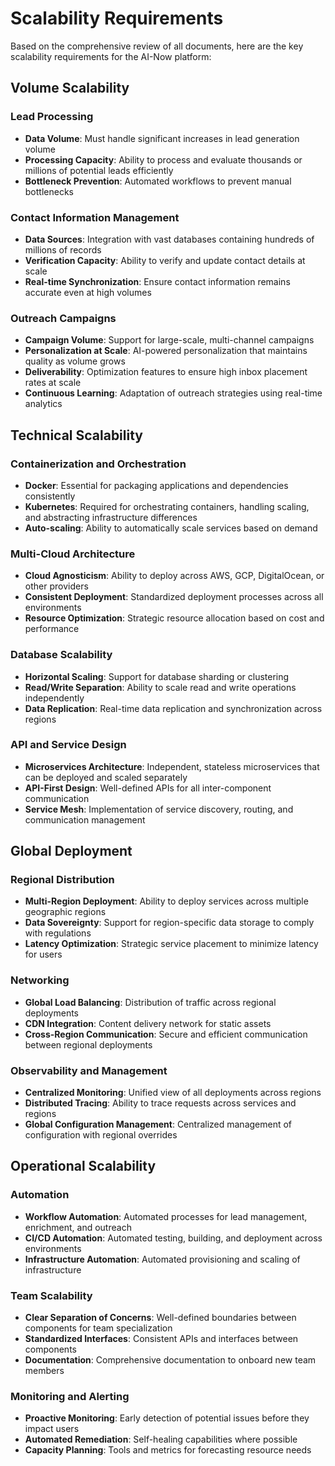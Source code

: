 # Scalability Requirements

Based on the comprehensive review of all documents, here are the key scalability requirements for the AI-Now platform:

## Volume Scalability

### Lead Processing
- **Data Volume**: Must handle significant increases in lead generation volume
- **Processing Capacity**: Ability to process and evaluate thousands or millions of potential leads efficiently
- **Bottleneck Prevention**: Automated workflows to prevent manual bottlenecks

### Contact Information Management
- **Data Sources**: Integration with vast databases containing hundreds of millions of records
- **Verification Capacity**: Ability to verify and update contact details at scale
- **Real-time Synchronization**: Ensure contact information remains accurate even at high volumes

### Outreach Campaigns
- **Campaign Volume**: Support for large-scale, multi-channel campaigns
- **Personalization at Scale**: AI-powered personalization that maintains quality as volume grows
- **Deliverability**: Optimization features to ensure high inbox placement rates at scale
- **Continuous Learning**: Adaptation of outreach strategies using real-time analytics

## Technical Scalability

### Containerization and Orchestration
- **Docker**: Essential for packaging applications and dependencies consistently
- **Kubernetes**: Required for orchestrating containers, handling scaling, and abstracting infrastructure differences
- **Auto-scaling**: Ability to automatically scale services based on demand

### Multi-Cloud Architecture
- **Cloud Agnosticism**: Ability to deploy across AWS, GCP, DigitalOcean, or other providers
- **Consistent Deployment**: Standardized deployment processes across all environments
- **Resource Optimization**: Strategic resource allocation based on cost and performance

### Database Scalability
- **Horizontal Scaling**: Support for database sharding or clustering
- **Read/Write Separation**: Ability to scale read and write operations independently
- **Data Replication**: Real-time data replication and synchronization across regions

### API and Service Design
- **Microservices Architecture**: Independent, stateless microservices that can be deployed and scaled separately
- **API-First Design**: Well-defined APIs for all inter-component communication
- **Service Mesh**: Implementation of service discovery, routing, and communication management

## Global Deployment

### Regional Distribution
- **Multi-Region Deployment**: Ability to deploy services across multiple geographic regions
- **Data Sovereignty**: Support for region-specific data storage to comply with regulations
- **Latency Optimization**: Strategic service placement to minimize latency for users

### Networking
- **Global Load Balancing**: Distribution of traffic across regional deployments
- **CDN Integration**: Content delivery network for static assets
- **Cross-Region Communication**: Secure and efficient communication between regional deployments

### Observability and Management
- **Centralized Monitoring**: Unified view of all deployments across regions
- **Distributed Tracing**: Ability to trace requests across services and regions
- **Global Configuration Management**: Centralized management of configuration with regional overrides

## Operational Scalability

### Automation
- **Workflow Automation**: Automated processes for lead management, enrichment, and outreach
- **CI/CD Automation**: Automated testing, building, and deployment across environments
- **Infrastructure Automation**: Automated provisioning and scaling of infrastructure

### Team Scalability
- **Clear Separation of Concerns**: Well-defined boundaries between components for team specialization
- **Standardized Interfaces**: Consistent APIs and interfaces between components
- **Documentation**: Comprehensive documentation to onboard new team members

### Monitoring and Alerting
- **Proactive Monitoring**: Early detection of potential issues before they impact users
- **Automated Remediation**: Self-healing capabilities where possible
- **Capacity Planning**: Tools and metrics for forecasting resource needs
